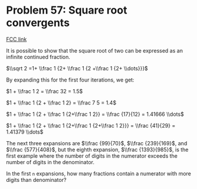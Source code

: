 # Problem 57: Square root convergents

[FCC link](https://www.freecodecamp.org/learn/coding-interview-prep/project-euler/problem-57-square-root-convergents)

It is possible to show that the square root of two can be expressed as an
infinite continued fraction.

$\\sqrt 2 =1+ \\frac 1 {2+ \\frac 1 {2 +\\frac 1 {2+ \\dots}}}$

By expanding this for the first four iterations, we get:

$1 + \\frac 1 2 = \\frac 32 = 1.5$

$1 + \\frac 1 {2 + \\frac 1 2} = \\frac 7 5 = 1.4$

$1 + \\frac 1 {2 + \\frac 1 {2+\\frac 1 2}} = \\frac {17}{12} = 1.41666 \\dots$

$1 + \\frac 1 {2 + \\frac 1 {2+\\frac 1 {2+\\frac 1 2}}} = \\frac {41}{29} = 1.41379 \\dots$

The next three expansions are $\\frac {99}{70}$, $\\frac {239}{169}$, and
$\\frac {577}{408}$, but the eighth expansion, $\\frac {1393}{985}$, is the
first example where the number of digits in the numerator exceeds the number of
digits in the denominator.

In the first `n` expansions, how many fractions contain a numerator with more
digits than denominator?
